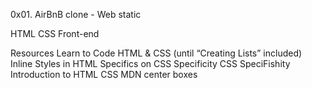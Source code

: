 0x01. AirBnB clone - Web static

HTML
CSS
Front-end


Resources
Learn to Code HTML & CSS (until “Creating Lists” included)
Inline Styles in HTML
Specifics on CSS Specificity
CSS SpeciFishity
Introduction to HTML
CSS
MDN
center boxes

